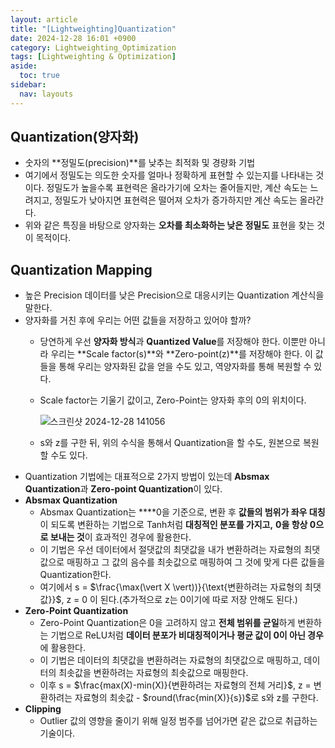 ```yaml
---
layout: article
title: "[Lightweighting]Quantization"
date: 2024-12-28 16:01 +0900
category: Lightweighting_Optimization
tags: [Lightweighting & Optimization]
aside:
  toc: true
sidebar:
  nav: layouts
---
```

## Quantization(양자화)

- 숫자의 **정밀도(precision)**를 낮추는 최적화 및 경량화 기법
- 여기에서 정밀도는 의도한 숫자를 얼마나 정확하게 표현할 수 있는지를 나타내는 것이다. 정밀도가 높을수록 표현력은 올라가기에 오차는 줄어들지만, 계산 속도는 느려지고, 정밀도가 낮아지면 표현력은 떨어져 오차가 증가하지만 계산 속도는 올라간다.
- 위와 같은 특징을 바탕으로 양자화는 **오차를 최소화하는 낮은 정밀도** 표현을 찾는 것이 목적이다.

## Quantization Mapping

- 높은 Precision 데이터를 낮은 Precision으로  대응시키는 Quantization 계산식을 말한다.
- 양자화를 거친 후에 우리는 어떤 값들을 저장하고 있어야 할까?
    - 당연하게 우선 **양자화 방식**과 **Quantized Value**를 저장해야 한다. 이뿐만 아니라 우리는 **Scale factor(s)**와 **Zero-point(z)**를 저장해야 한다. 이 값들을 통해 우리는 양자화된 값을 얻을 수도 있고, 역양자화를 통해 복원할 수 있다.
    - Scale factor는 기울기 값이고, Zero-Point는 양자화 후의 0의 위치이다.
        
        ![스크린샷 2024-12-28 141056](https://github.com/user-attachments/assets/568305df-57d0-4382-9705-112168926c19)
        
    - s와 z를 구한 뒤, 위의 수식을 통해서 Quantization을 할 수도, 원본으로 복원할 수도 있다.
- Quantization 기법에는 대표적으로 2가지 방법이 있는데 **Absmax Quantization**과 **Zero-point Quantization**이 있다.
- **Absmax Quantization**
    - Absmax Quantization는 ****0을 기준으로, 변환 후 **값들의 범위가 좌우 대칭**이 되도록 변환하는 기법으로 Tanh처럼 **대칭적인 분포를 가지고,** **0을 항상 0으로 보내는 것**이 효과적인 경우에 활용한다.
    - 이 기법은 우선 데이터에서 절댓값의 최댓값을 내가 변환하려는 자료형의 최댓값으로 매핑하고 그 값의 음수를 최솟값으로 매핑하여 그 것에 맞게 다른 값들을  Quantization한다.
    - 여기에서 s = $\frac{\max(\vert X \vert))}{\text{변환하려는 자료형의 최댓값}}$, z = 0 이 된다.(추가적으로 z는 0이기에 따로 저장 안해도 된다.)
- **Zero-Point Quantization**
    - Zero-Point Quantization은 0을 고려하지 않고 **전체 범위를 균일**하게 변환하는 기법으로 ReLU처럼 **데이터 분포가 비대칭적이거나 평균 값이 0이 아닌 경우**에 활용한다.
    - 이 기법은 데이터의 최댓값을 변환하려는 자료형의 최댓값으로 매핑하고, 데이터의 최솟값을 변환하려는 자료형의 최솟값으로 매핑한다.
    - 이후 s = $\frac{max(X)-min(X)}{변환하려는 자료형의 전체 거리}$, z = 변환하려는 자료형의 최솟값 -  $round(\frac{min(X)}{s})$로 s와 z를 구한다.
- **Clipping**
    - Outlier 값의 영향을 줄이기 위해 일정 범주를 넘어가면 같은 값으로 취급하는 기술이다.

